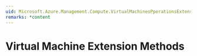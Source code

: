 ```yaml
---
uid: Microsoft.Azure.Management.Compute.VirtualMachinesPperationsExtensions
remarks: *content
---
```


# Virtual Machine Extension Methods